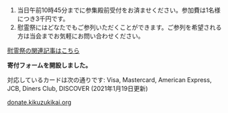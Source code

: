 <p id="output"></p>
<ol>
  <li>当日午前10時45分までに参集殿前受付をお済ませください。参加費は1名様につき3千円です。</li>
  <li>慰霊祭にはどなたでもご参列いただくことができます。ご参列を希望される方は当会までお気軽にお問い合わせください。</li>
</ol>

<a href="/special/memorial-service.html">慰霊祭の関連記事はこちら</a><br />

<strong>寄付フォームを開設しました。</strong>
<p>対応しているカードは次の通りです: Visa, Mastercard, American Express, JCB, Diners Club, DISCOVER (2021年1月19日更新)</p>

<a href="https://donate.kikuzukikai.org">donate.kikuzukikai.org</a>
